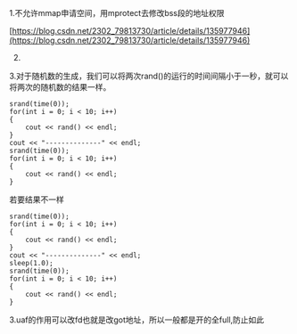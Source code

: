 1.不允许mmap申请空间，用mprotect去修改bss段的地址权限

[https://blog.csdn.net/2302_79813730/article/details/135977946](https://blog.csdn.net/2302_79813730/article/details/135977946)

2.

3.对于随机数的生成，我们可以将两次rand()的运行的时间间隔小于一秒，就可以将两次的随机数的结果一样。

```
srand(time(0));
for(int i = 0; i < 10; i++)
{
    cout << rand() << endl;
}
cout << "--------------" << endl;
srand(time(0));
for(int i = 0; i < 10; i++)
{
    cout << rand() << endl;
}
```

若要结果不一样
```
srand(time(0));
for(int i = 0; i < 10; i++)
{
    cout << rand() << endl;
}
cout << "--------------" << endl;
sleep(1.0);
srand(time(0));
for(int i = 0; i < 10; i++)
{
    cout << rand() << endl;
}
```

3.uaf的作用可以改fd也就是改got地址，所以一般都是开的全full,防止如此